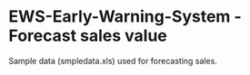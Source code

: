 # EWS-Early-Warning-System - Forecast sales value 

Sample data (smpledata.xls) used for forecasting sales.
